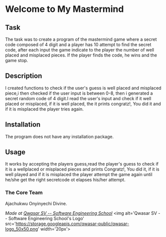 # Welcome to My Mastermind

## Task
The task was to create a program of the mastermind game where a secret code composed of 4 digit and a player has 10 attempt to find the secret code, after each input the game indicate to the player the number of well placed and misplaced pieces. If the player finds the code, he wins and the game stop.


## Description
I created functions to check if the user's guess is well placed and misplaced piece,i then checked if the user input is between 0-8, then i generated a secret random code of 4 digit.I read the user's input and check if it well placed or misplaced, if it is well placed, the it prints congratz!, You did it and if it is misplaced the player tries again. 
## Installation
The program does not have any installation package.
## Usage
It works by accepting the players guess,read the player's guess to check if it is a wellplaced or misplaced pieces and prints Congratz!, You did it, if it is well played and if it is misplaced the player attempt the game again until he/she get the right secretcode ot elapses his/her attempt.



### The Core Team
Ajachukwu Onyinyechi Divine.

<span><i>Made at <a href='https://qwasar.io'>Qwasar SV -- Software Engineering School</a></i></span>
<span><img alt='Qwasar SV -- Software Engineering School's Logo' src='https://storage.googleapis.com/qwasar-public/qwasar-logo_50x50.png' width='20px'></span>
